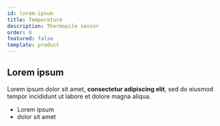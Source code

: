 ```yaml
---
id: lorem-ipsum
title: Temperature
description: Thermopile sensor
order: 0
featured: false
template: product
---
```

## Lorem ipsum

Lorem ipsum dolor sit amet, **consectetur adipiscing elit**, sed do eiusmod tempor incididunt ut labore et dolore magna aliqua.

- Lorem ipsum
- dolor sit amet